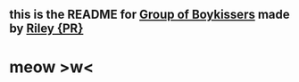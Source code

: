 ## this is the README for [Group of Boykissers](https://github.com/Group-of-Boykissers) made by [Riley {PR}](https://github.com/Riley-VM)


# meow >w<
